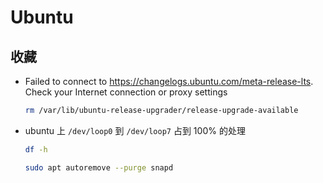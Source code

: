 # Ubuntu

## 收藏

- Failed to connect to https://changelogs.ubuntu.com/meta-release-lts. Check your Internet connection or proxy settings

  ```bash
  rm /var/lib/ubuntu-release-upgrader/release-upgrade-available
  ```

- ubuntu 上 `/dev/loop0` 到 `/dev/loop7` 占到 100% 的处理

  ```bash
  df -h

  sudo apt autoremove --purge snapd
  ```
